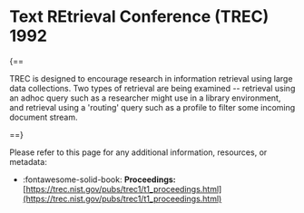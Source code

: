 # Text REtrieval Conference (TREC) 1992

{==

TREC is designed to encourage research in information retrieval using large data collections. Two types of retrieval are being examined -- retrieval using an adhoc query such as a researcher might use in a library environment, and retrieval using a 'routing' query such as a profile to filter some incoming document stream.

==}

Please refer to this page for any additional information, resources, or metadata: 

- :fontawesome-solid-book: **Proceedings:** [https://trec.nist.gov/pubs/trec1/t1_proceedings.html](https://trec.nist.gov/pubs/trec1/t1_proceedings.html)